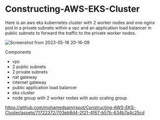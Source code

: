 # Constructing-AWS-EKS-Cluster
Here is an aws eks kubernetes cluster with 2 worker nodes and one nginx pod in a private subnets within a vpc and an application load balancer in public subnets to forward the traffic to the private worker nodes.

![Screenshot from 2023-05-16 20-16-09](https://github.com/mohamedsamirspot/Constructing-AWS-EKS-Cluster/assets/71722372/3a8434ac-f3e6-4e88-9be8-539ce2a04081)

Components
- vpc
- 2 public subnets
- 2 private subnets
- nat gateway
- internet gateway
- public application load balancer
- eks cluster
- node group with 2 worker nodes with auto scaling group


https://github.com/mohamedsamirspot/Constructing-AWS-EKS-Cluster/assets/71722372/703eb8d4-2f21-4f67-b57b-634b7a4c25cd

